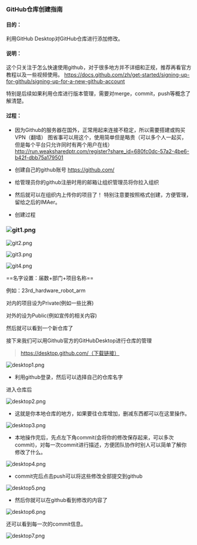 ### GitHub仓库创建指南

#### 目的：

利用GitHub Desktop对GitHub仓库进行添加修改。

#### 说明：

这个只关注于怎么快速使用github，对于很多地方并不详细和正规，推荐再看官方教程以及一些视频使用。
https://docs.github.com/zh/get-started/signing-up-for-github/signing-up-for-a-new-github-account

特别是后续如果利用仓库进行版本管理，需要对merge，commit，push等概念了解清楚。

#### 过程：

- 因为Github的服务器在国外，正常用起来连接不稳定，所以需要搭建或购买VPN（翻墙）
  图省事可以用这个，使用简单但是略贵（可以多个人一起买，但是每个平台只允许同时有两个用户在线）
  http://run.weaksharedptr.com/register?share_id=680fc0dc-57a2-4be6-b42f-dbb75a179501

- 创建自己的github账号
  https://github.com/
- 给管理员你的github注册时用的邮箱让组织管理员将你拉入组织
- 然后就可以在组织内上传你的项目了！
  特别注意要按照格式创建，方便管理，留给之后的IMAer。
- 创建过程

### ![git1.png](https://github.com/GDUT-IMA/GitHub_Tutorial/blob/main/img/git1.png?raw=true)

![git2.png](https://github.com/GDUT-IMA/GitHub_Tutorial/blob/main/img/git2.png?raw=true)

![git3.png](https://github.com/GDUT-IMA/GitHub_Tutorial/blob/main/img/git3.png?raw=true)

![git4.png](https://github.com/GDUT-IMA/GitHub_Tutorial/blob/main/img/git4.png?raw=true)

==名字设置：届数+部门+项目名称==

例如：23rd_hardware_robot_arm

对内的项目设为Private(例如一些比赛)

对外的设为Public(例如宣传的相关内容)

然后就可以看到一个新仓库了



接下来我们可以用Github官方的GitHubDesktop进行仓库的管理

> https://desktop.github.com/（下载链接）

![desktop1.png](https://github.com/GDUT-IMA/GitHub_Tutorial/blob/main/img/desktop1.png?raw=true)

- 利用github登录，然后可以选择自己的仓库名字

进入仓库后

![desktop2.png](https://github.com/GDUT-IMA/GitHub_Tutorial/blob/main/img/desktop2.png?raw=true)

- 这就是你本地仓库的地方，如果要往仓库增加，删减东西都可以在这里操作。

![desktop3.png](https://github.com/GDUT-IMA/GitHub_Tutorial/blob/main/img/desktop3.png?raw=true)

- 本地操作完后，先点左下角commit(会将你的修改保存起来，可以多次commit)，对每一次commit进行描述，方便团队协作时别人可以简单了解你修改了什么。

![desktop4.png](https://github.com/GDUT-IMA/GitHub_Tutorial/blob/main/img/desktop4.png?raw=true)

- commit完后点击push可以将这些修改全部提交到github

![desktop5.png](https://github.com/GDUT-IMA/GitHub_Tutorial/blob/main/img/desktop5.png?raw=true)

- 然后你就可以在github看到修改的内容了

![desktop6.png](https://github.com/GDUT-IMA/GitHub_Tutorial/blob/main/img/desktop6.png?raw=true)

还可以看到每一次的commit信息。

![desktop7.png](https://github.com/GDUT-IMA/GitHub_Tutorial/blob/main/img/desktop7.png?raw=true)
